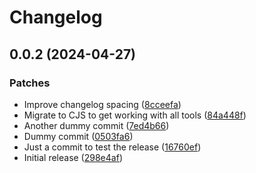# Changelog

## 0.0.2 (2024-04-27)

### Patches

* Improve changelog spacing ([8cceefa](https://github.com/commits-with-character/conventional-changelog-preset/commit/8cceefa5864688edeaab9a8ffecb7ba73cf0e7f6))
* Migrate to CJS to get working with all tools ([84a448f](https://github.com/commits-with-character/conventional-changelog-preset/commit/84a448f16c42e25cd617ea43bf3ad06ee72415c9))
* Another dummy commit ([7ed4b66](https://github.com/commits-with-character/conventional-changelog-preset/commit/7ed4b6691576d244cd2988c0fbc2f73441cb1869))
* Dummy commit ([0503fa6](https://github.com/commits-with-character/conventional-changelog-preset/commit/0503fa66712e68d9c2347fa364c73aac1e64d1d3))
* Just a commit to test the release ([16760ef](https://github.com/commits-with-character/conventional-changelog-preset/commit/16760ef52b8ee15a44330e80772102f343aeb02a))
* Initial release ([298e4af](https://github.com/commits-with-character/conventional-changelog-preset/commit/298e4afce191131cf2087ddb22d92198fe50e14a))
